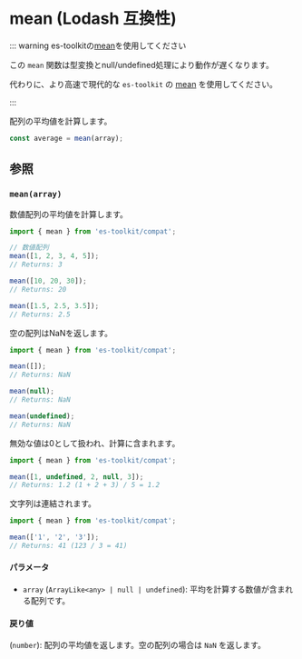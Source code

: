 # mean (Lodash 互換性)

::: warning es-toolkitの[mean](../../math/mean.md)を使用してください

この `mean` 関数は型変換とnull/undefined処理により動作が遅くなります。

代わりに、より高速で現代的な `es-toolkit` の [mean](../../math/mean.md) を使用してください。

:::

配列の平均値を計算します。

```typescript
const average = mean(array);
```

## 参照

### `mean(array)`

数値配列の平均値を計算します。

```typescript
import { mean } from 'es-toolkit/compat';

// 数値配列
mean([1, 2, 3, 4, 5]);
// Returns: 3

mean([10, 20, 30]);
// Returns: 20

mean([1.5, 2.5, 3.5]);
// Returns: 2.5
```

空の配列はNaNを返します。

```typescript
import { mean } from 'es-toolkit/compat';

mean([]);
// Returns: NaN

mean(null);
// Returns: NaN

mean(undefined);
// Returns: NaN
```

無効な値は0として扱われ、計算に含まれます。

```typescript
import { mean } from 'es-toolkit/compat';

mean([1, undefined, 2, null, 3]);
// Returns: 1.2 (1 + 2 + 3) / 5 = 1.2
```

文字列は連結されます。

```typescript
import { mean } from 'es-toolkit/compat';

mean(['1', '2', '3']);
// Returns: 41 (123 / 3 = 41)
```

#### パラメータ

- `array` (`ArrayLike<any> | null | undefined`): 平均を計算する数値が含まれる配列です。

#### 戻り値

(`number`): 配列の平均値を返します。空の配列の場合は `NaN` を返します。
